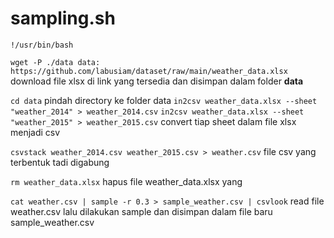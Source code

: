 # sampling.sh

`!/usr/bin/bash`

`wget -P ./data data: https://github.com/labusiam/dataset/raw/main/weather_data.xlsx`
download file xlsx di link yang tersedia dan disimpan dalam folder **data** 


`cd data` pindah directory ke folder data
`in2csv weather_data.xlsx --sheet "weather_2014" > weather_2014.csv` 
`in2csv weather_data.xlsx --sheet "weather_2015" > weather_2015.csv`
convert tiap sheet dalam file xlsx menjadi csv

`csvstack weather_2014.csv weather_2015.csv > weather.csv` file csv yang terbentuk tadi digabung

`rm weather_data.xlsx` hapus file weather_data.xlsx yang 

`cat weather.csv | sample -r 0.3 > sample_weather.csv | csvlook` read file weather.csv lalu dilakukan sample dan disimpan dalam file baru sample_weather.csv
